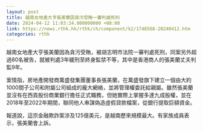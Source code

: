 ```yaml
---
layout: post
title: 越南女地產大亨張美蘭因貪污受賄一審判處死刑
date: 2024-04-12 11:03:24.000000000 +08:00
link: https://news.rthk.hk/rthk/ch/component/k2/1748568-20240412.htm
categories: rthk
---
```


越南女地產大亨張美蘭因為貪污受賄，被胡志明市法院一審判處死刑，同案另外超過80名被告，就被判處3年緩刑至終身監禁不等，其中是香港商人的張美蘭丈夫判監9年。

案情指，房地產開發商萬盛發集團董事長張美蘭，在萬盛發旗下建立一個由大約1000間子公司和附屬公司組成的龐大網絡，並將管理權委託給親屬。雖然張美蘭並沒有在西貢股份商業銀行擔任正式職務，但她實際上掌握多達九成股權，並在2018年至2022年期間，聯同他人串謀偽造虛假貸款檔案，從銀行提取巨額資金。

報道說，這宗金融欺詐案涉及125億美元，是越南歷來規模最大。有家族成員表示，張美蘭會上訴。
